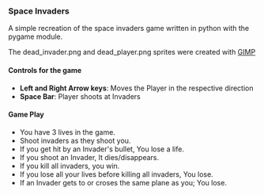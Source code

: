 ### Space Invaders

A simple recreation of the space invaders game written in python with the pygame module.

The dead_invader.png and dead_player.png sprites were created with [GIMP](https://www.gimp.org/)

#### Controls for the game
- **Left and Right Arrow keys**: Moves the Player in the respective direction
- **Space Bar**: Player shoots at Invaders

#### Game Play
- You have 3 lives in the game.
- Shoot invaders as they shoot you.
- If you get hit by an Invader's bullet, You lose a life.
- If you shoot an Invader, It dies/disappears.
- If you kill all invaders, you win.
- If you lose all your lives before killing all invaders, You lose.
- If an Invader gets to or croses the same plane as you; You lose.